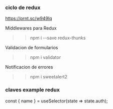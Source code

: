 
### ciclo de redux
https://prnt.sc/w949lq

Middlewares para Redux
>>npm i --save redux-thunks

Validacion de formularios
>>npm i validator

Notificacion de errores
>>npm i sweetalert2

### claves example redux

 const { name } = useSelector(state => state.auth);
